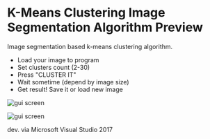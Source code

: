 # K-Means Clustering Image Segmentation Algorithm Preview
Image segmentation based k-means clustering algorithm.
- Load your image to program
- Set clusters count (2-30)
- Press "CLUSTER IT"
- Wait sometime (depend by image size)
- Get result! Save it or load new image

![gui screen](https://imgur.com/LS90Pp3.png)

![gui screen](https://i.imgur.com/u6SQ5Cq.png)

dev. via Microsoft Visual Studio 2017

